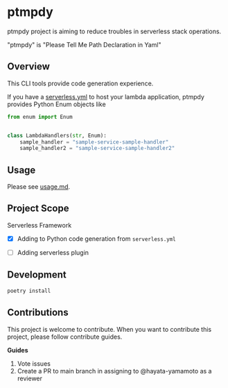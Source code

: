 # ptmpdy 

ptmpdy project is aiming to reduce troubles in serverless stack operations. 

"ptmpdy" is "Please Tell Me Path Declaration in Yaml"

## Overview 

This CLI tools provide code generation experience. 

If you have a [serverless.yml](tests/test_data/serverless.yml) to host your lambda application, ptmpdy provides Python Enum objects like 

```python
from enum import Enum


class LambdaHandlers(str, Enum):
    sample_handler = "sample-service-sample-handler"
    sample_handler2 = "sample-service-sample-handler2"

```

## Usage 

Please see [usage.md](usage.md).

## Project Scope 

Serverless Framework 

- [x] Adding to Python code generation from `serverless.yml`
- [ ] Adding serverless plugin 


## Development 

```bash 
poetry install 
```

## Contributions 

This project is welcome to contribute. When you want to contribute this project, please follow contribute guides.

**Guides** 

1. Vote issues 
2. Create a PR to main branch in assigning to @hayata-yamamoto as a reviewer

